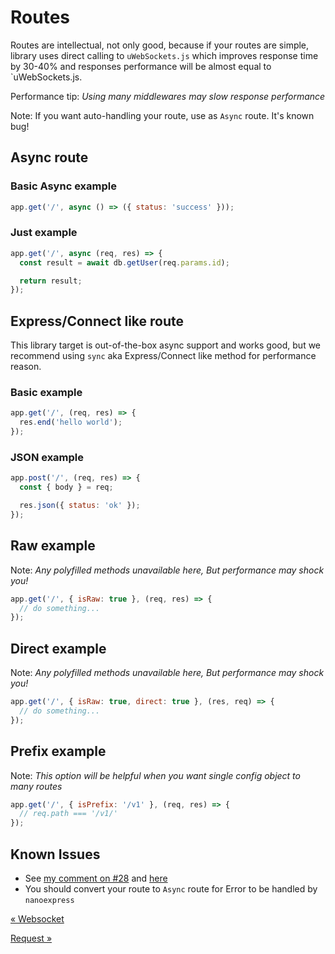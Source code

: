 # Routes

Routes are intellectual, not only good, because if your routes are simple, library uses direct calling to `uWebSockets.js` which improves response time by 30-40% and responses performance will be almost equal to `uWebSockets.js.

Performance tip: _Using many middlewares may slow response performance_

Note: If you want auto-handling your route, use as `Async` route. It's known bug!

## Async route

### Basic Async example

```js
app.get('/', async () => ({ status: 'success' }));
```

### Just example

```js
app.get('/', async (req, res) => {
  const result = await db.getUser(req.params.id);

  return result;
});
```

## Express/Connect like route

This library target is out-of-the-box async support and works good, but we recommend using `sync` aka Express/Connect like method for performance reason.

### Basic example

```js
app.get('/', (req, res) => {
  res.end('hello world');
});
```

### JSON example

```js
app.post('/', (req, res) => {
  const { body } = req;

  res.json({ status: 'ok' });
});
```

## Raw example

Note: _Any polyfilled methods unavailable here, But performance may shock you!_

```js
app.get('/', { isRaw: true }, (req, res) => {
  // do something...
});
```

## Direct example

Note: _Any polyfilled methods unavailable here, But performance may shock you!_

```js
app.get('/', { isRaw: true, direct: true }, (res, req) => {
  // do something...
});
```

## Prefix example

Note: _This option will be helpful when you want single config object to many routes_

```js
app.get('/', { isPrefix: '/v1' }, (req, res) => {
  // req.path === '/v1/'
});
```

## Known Issues

- See [my comment on #28](https://github.com/dalisoft/nanoexpress/issues/28#issuecomment-520485552) and [here](https://github.com/uNetworking/uWebSockets.js/issues/123)
- You should convert your route to `Async` route for Error to be handled by `nanoexpress`

[&laquo; Websocket](./websocket.md)

[Request &raquo;](./request.md)
